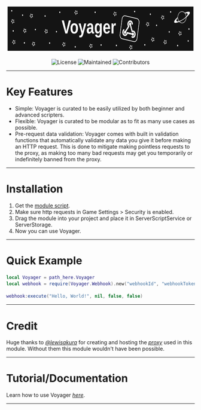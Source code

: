 <p align="center" width="100%">
    <img src="docs/assets/images/Voyager_Banner.svg" alt="Discohook" height="128em"/>
</p>

<p align="center">
    <img src="https://img.shields.io/github/license/Jodenee/Discohook?color=1e1e1e&style=for-the-badge" alt="License"/>
    <img src="https://img.shields.io/maintenance/yes/2023?color=1e1e1e&style=for-the-badge" alt="Maintained"/>
    <img src="https://img.shields.io/github/contributors/Jodenee/Discohook?color=1e1e1e&style=for-the-badge" alt="Contributors"/>
</p>

---

# **Key Features**

- Simple: Voyager is curated to be easily utilized by both beginner and advanced scripters.
- Flexible: Voyager is curated to be modular as to fit as many use cases as possible.
- Pre-request data validation: Voyager comes with built in validation functions that automatically validate any data you give it before making an HTTP request. This is done to mitigate making pointless requests to the proxy, as making too many bad requests may get you temporarily or indefinitely banned from the proxy.

---

# **Installation**

1. Get the [module script](https://www.roblox.com/library/12390338563).
2. Make sure http requests in Game Settings > Security is enabled.
3. Drag the module into your project and place it in ServerScriptService or ServerStorage.
4. Now you can use Voyager.

---

# **Quick Example**

```lua
local Voyager = path_here.Voyager
local webhook = require(Voyager.Webhook).new("webhookId", "webhookToken")

webhook:execute("Hello, World!", nil, false, false)
```

---

# **Credit**

Huge thanks to [*@lewisakura*](https://www.roblox.com/users/25704749/profile) for creating and hosting the [*proxy*](https://github.com/lewisakura/webhook-proxy) used in this module. Without them this module wouldn't have been possible.

---

# **Tutorial/Documentation**

Learn how to use Voyager [*here*](https://jodenee.github.io/Voyager/dev/).

---
